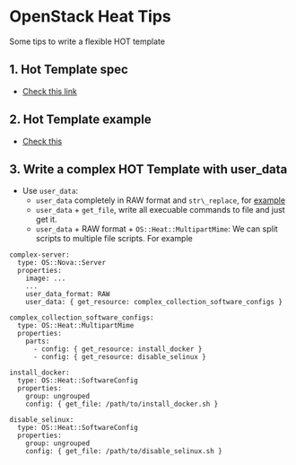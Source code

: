 # OpenStack Heat Tips

Some tips to write a flexible HOT template

## 1. Hot Template spec

- [Check this link](https://docs.openstack.org/heat/queens/template_guide/hot_spec.html#hot-spec)

## 2. Hot Template example

- [Check this](https://github.com/openstack/heat-templates/tree/master/hot)

## 3. Write a complex HOT Template with user_data

- Use `user_data`:
  - `user_data` completely in RAW format and `str\_replace`, for [example](https://github.com/openstack/heat-templates/blob/master/hot/autoscaling.yaml#L81)
  - `user_data` + `get_file`, write all execuable commands to file and just get it.
  - `user_data` + RAW format + `OS::Heat::MultipartMime`: We can split scripts to multiple file scripts. For example

```
complex-server:
  type: OS::Nova::Server
  properties:
    image: ...
    ...
    user_data_format: RAW
    user_data: { get_resource: complex_collection_software_configs }

complex_collection_software_configs:
  type: OS::Heat::MultipartMime
  properties:
    parts:
      - config: { get_resource: install_docker }
      - config: { get_resource: disable_selinux }

install_docker:
  type: OS::Heat::SoftwareConfig
  properties:
    group: ungrouped
    config: { get_file: /path/to/install_docker.sh }

disable_selinux:
  type: OS::Heat::SoftwareConfig
  properties:
    group: ungrouped
    config: { get_file: /path/to/disable_selinux.sh }
```
